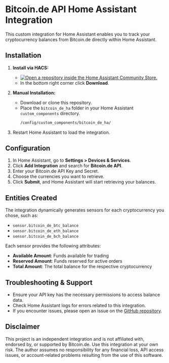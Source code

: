 # Bitcoin.de API Home Assistant Integration

This custom integration for Home Assistant enables you to track your cryptocurrency balances from Bitcoin.de directly within Home Assistant.

## Installation

1. **Install via HACS:**
   - [![Open a repository inside the Home Assistant Community Store.](https://my.home-assistant.io/badges/hacs_repository.svg)](https://my.home-assistant.io/redirect/hacs_repository/?owner=dirtyharryiv&repository=bitcoin_de_ha&category=Integration)
   - In the bottom right corner click **Download**.

1. **Manual Installation:**
   - Download or clone this repository.
   - Place the `bitcoin_de_ha` folder in your Home Assistant `custom_components` directory.
     ```bash
     /config/custom_components/bitcoin_de_ha/
     ```

1. Restart Home Assistant to load the integration.

## Configuration
1. In Home Assistant, go to **Settings > Devices & Services**.
1. Click **Add Integration** and search for **Bitcoin.de API**.
1. Enter your Bitcoin.de API Key and Secret.
1. Choose the currencies you want to retrieve.
1. Click **Submit**, and Home Assistant will start retrieving your balances.

## Entities Created
The integration dynamically generates sensors for each cryptocurrency you chose, such as:
- `sensor.bitcoin_de_btc_balance`
- `sensor.bitcoin_de_eth_balance`
- `sensor.bitcoin_de_bch_balance`

Each sensor provides the following attributes:
- **Available Amount**: Funds available for trading
- **Reserved Amount**: Funds reserved for active orders
- **Total Amount**: The total balance for the respective cryptocurrency

## Troubleshooting & Support
- Ensure your API key has the necessary permissions to access balance data.
- Check Home Assistant logs for errors related to this integration.
- If you encounter issues, please open an issue on the [GitHub repository](https://github.com/dirtyharryiv/bitcoin_de_ha/issues).

## Disclaimer

This project is an independent integration and is not affiliated with, endorsed by, or supported by Bitcoin.de. Use this integration at your own risk. The author assumes no responsibility for any financial loss, API access issues, or account-related problems resulting from the use of this software.